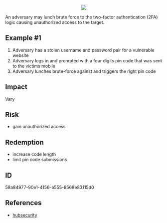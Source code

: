 <p align="center"> <img src="https://raw.githubusercontent.com/qeeqbox/two-factor-authentication-brute-force-vulnerability/main/two-factor-authentication-brute-force-vulnerability.png"></p>

An adversary may lunch brute force to the two-factor authentication (2FA) logic causing unauthorized access to the target.

## Example #1
1. Adversary has a stolen username and password pair for a vulnerable website
2. Adversary logs in and prompted with a four digits pin code that was sent to the victims mobile
3. Adversary lunches brute-force against and triggers the right pin code

## Impact
Vary

## Risk
- gain unauthorized access

## Redemption
- increase code length
- limit pin code submissions

## ID
58a84977-90e1-4156-a555-8568e83115d0

## References
- [hubsecurity](https://hubsecurity.io/the-cyber-risks-of-two-factor-authentication)
